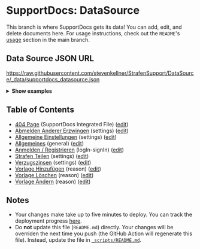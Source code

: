 # SupportDocs: DataSource
This branch is where SupportDocs gets its data! You can add, edit, and delete documents here. For usage instructions, check out the `README`'s [usage](https://github.com/aheze/SupportDocs#using-the-github-repo) section in the main branch.

## Data Source JSON URL
<a href="https://raw.githubusercontent.com/stevenkellner/StrafenSupport/DataSource/_data/supportdocs_datasource.json">https://raw.githubusercontent.com/stevenkellner/StrafenSupport/DataSource/_data/supportdocs_datasource.json</a>

<details>
<summary><strong>Show examples</strong></summary>

<hr>

### SwiftUI
```swift
struct SwiftUIExampleView_MinimalCode: View {
    let dataSource = URL(string: "https://raw.githubusercontent.com/stevenkellner/StrafenSupport/DataSource/_data/supportdocs_datasource.json")!
    @State var supportDocsPresented = false
    
    var body: some View {
        Button("Present SupportDocs from SwiftUI!") { supportDocsPresented = true }
        .sheet(isPresented: $supportDocsPresented, content: {
            SupportDocsView(dataSource: dataSource, isPresented: $supportDocsPresented)
        })
    }
}
```

### UIKit
```swift
class UIKitExampleController_MinimalCode: UIViewController {
    /**
    Connect this inside the storyboard.
    
    This is just for demo purposes, so it's not connected yet.
    */
    @IBAction func presentButtonPressed(_ sender: Any) {
        let dataSource = URL(string: "https://raw.githubusercontent.com/stevenkellner/StrafenSupport/DataSource/_data/supportdocs_datasource.json")!
    
        let supportDocsViewController = SupportDocsViewController(dataSource: dataSource)
        self.present(supportDocsViewController, animated: true, completion: nil)
    }
}
```

<hr>

</details>

## Table of Contents
- [404 Page](https://stevenkellner.github.io/StrafenSupport/404) (SupportDocs Integrated File) ([edit](https://github.com/stevenkellner/StrafenSupport/edit/DataSource/StrafenSupport/404.md))
- [Abmelden Anderer Erzwingen](https://stevenkellner.github.io/StrafenSupport/Settings/ForceSignOutSettings) (settings) ([edit](https://github.com/stevenkellner/StrafenSupport/edit/DataSource/Settings/ForceSignOutSettings.md))
- [Allgemeine Einstellungen](https://stevenkellner.github.io/StrafenSupport/Settings/GeneralSettings) (settings) ([edit](https://github.com/stevenkellner/StrafenSupport/edit/DataSource/Settings/GeneralSettings.md))
- [Allgemeines](https://stevenkellner.github.io/StrafenSupport/General) (general) ([edit](https://github.com/stevenkellner/StrafenSupport/edit/DataSource/StrafenSupport/General.md))
- [Anmelden / Registrieren](https://stevenkellner.github.io/StrafenSupport/LogIn-SignIn) (logIn-signIn) ([edit](https://github.com/stevenkellner/StrafenSupport/edit/DataSource/StrafenSupport/LogIn-SignIn.md))
- [Strafen Teilen](https://stevenkellner.github.io/StrafenSupport/Settings/ShareFinesSettings) (settings) ([edit](https://github.com/stevenkellner/StrafenSupport/edit/DataSource/Settings/ShareFinesSettings.md))
- [Verzugszinsen](https://stevenkellner.github.io/StrafenSupport/Settings/LatePaymentInterestSettings) (settings) ([edit](https://github.com/stevenkellner/StrafenSupport/edit/DataSource/Settings/LatePaymentInterestSettings.md))
- [Vorlage Hinzufügen](https://stevenkellner.github.io/StrafenSupport/ReasonActions/AddReason) (reason) ([edit](https://github.com/stevenkellner/StrafenSupport/edit/DataSource/ReasonActions/AddReason.md))
- [Vorlage Löschen](https://stevenkellner.github.io/StrafenSupport/ReasonActions/DeleteReason) (reason) ([edit](https://github.com/stevenkellner/StrafenSupport/edit/DataSource/ReasonActions/DeleteReason.md))
- [Vorlage Ändern](https://stevenkellner.github.io/StrafenSupport/ReasonActions/UpdateReason) (reason) ([edit](https://github.com/stevenkellner/StrafenSupport/edit/DataSource/ReasonActions/UpdateReason.md))


## Notes
- Your changes make take up to five minutes to deploy. You can track the deployment progress [here](https://github.com/stevenkellner/StrafenSupport/deployments/activity_log?environment=github-pages).
- Do **not** update this file (`README.md`) directly. Your changes will be overriden the next time you push (the GitHub Action will regenerate this file). Instead, update the file in [`_scripts/README.md`](https://github.com/stevenkellner/StrafenSupport/edit/DataSource/_scripts/README.md). 